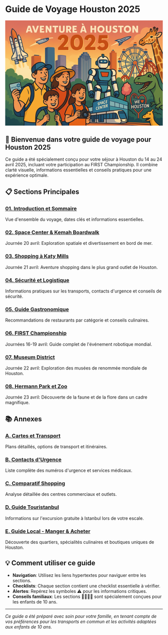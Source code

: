 # Guide de Voyage Houston 2025

![Houston Skyline](assets/front_page.png)

## 🌟 Bienvenue dans votre guide de voyage pour Houston 2025

Ce guide a été spécialement conçu pour votre séjour à Houston du 14 au 24 avril 2025, incluant votre participation au FIRST Championship. Il combine clarté visuelle, informations essentielles et conseils pratiques pour une expérience optimale.

## 📋 Sections Principales

### [01. Introduction et Sommaire](Main_Sections/01_Introduction.md)
Vue d'ensemble du voyage, dates clés et informations essentielles.

### [02. Space Center & Kemah Boardwalk](Main_Sections/02_Space_Center_Kemah.md)
Journée 20 avril: Exploration spatiale et divertissement en bord de mer.

### [03. Shopping à Katy Mills](Main_Sections/03_Shopping_Katy_Mills.md)
Journée 21 avril: Aventure shopping dans le plus grand outlet de Houston.

### [04. Sécurité et Logistique](Main_Sections/04_Safety_Logistics.md)
Informations pratiques sur les transports, contacts d'urgence et conseils de sécurité.

### [05. Guide Gastronomique](Main_Sections/05_Gastronomie.md)
Recommandations de restaurants par catégorie et conseils culinaires.

### [06. FIRST Championship](Main_Sections/06_FIRST_Championship.md)
Journées 16-19 avril: Guide complet de l'événement robotique mondial.

### [07. Museum District](Main_Sections/07_Museum_District.md)
Journée 22 avril: Exploration des musées de renommée mondiale de Houston.

### [08. Hermann Park et Zoo](Main_Sections/08_Hermann_Park_Zoo.md)
Journée 23 avril: Découverte de la faune et de la flore dans un cadre magnifique.

## 📚 Annexes

### [A. Cartes et Transport](Annexes/A_Transport_Maps.md)
Plans détaillés, options de transport et itinéraires.

### [B. Contacts d'Urgence](Annexes/B_Emergency_Contacts.md)
Liste complète des numéros d'urgence et services médicaux.

### [C. Comparatif Shopping](Annexes/C_Shopping_Comparison.md)
Analyse détaillée des centres commerciaux et outlets.

### [D. Guide Touristanbul](Annexes/D_Touristanbul.md)
Informations sur l'excursion gratuite à Istanbul lors de votre escale.

### [E. Guide Local - Manger & Acheter](Annexes/E_Local_Dining_Shopping.md)
Découverte des quartiers, spécialités culinaires et boutiques uniques de Houston.

## 💡 Comment utiliser ce guide

- **Navigation**: Utilisez les liens hypertextes pour naviguer entre les sections.
- **Checklists**: Chaque section contient une checklist essentielle à vérifier.
- **Alertes**: Repérez les symboles ⚠️ pour les informations critiques.
- **Conseils familiaux**: Les sections 👨👩👧👦 sont spécialement conçues pour les enfants de 10 ans.

---

*Ce guide a été préparé avec soin pour votre famille, en tenant compte de vos préférences pour les transports en commun et les activités adaptées aux enfants de 10 ans.*

